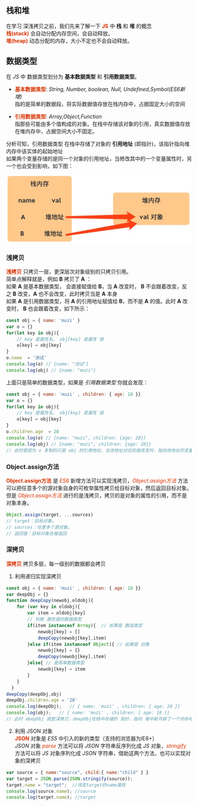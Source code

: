 ## 栈和堆
在学习 深浅拷贝之前，我们先来了解一下 **<font color="#d63200">JS</font>** 中 **栈** 和 **堆** 的概念      
**<font color="#d63200">栈(stack)</font>** 会自动分配内存空间，会自动释放。    
**<font color="#d63200">堆(heap)</font>** 动态分配的内存，大小不定也不会自动释放。
## 数据类型 
在 *JS* 中 数据类型划分为 **基本数据类型** 和 **引用数据类型**。            
+ **<font color="#d63200">基本数据类型</font>**:  *String, Number, boolean, Null, Undefined,Symbol(ES6新增)*     
指的是简单的数据段，将实际数据值存放在栈内存中，占据固定大小的空间 

+ **<font color="#d63200">引用数据类型</font>**:  *Array,Object,Function*       
指那些可能由多个值构成的对象。在栈中存储该对象的引用，真实数据值存放在堆内存中，占据空间大小不固定。

分析可知，引用数据类型 在栈中存储了对象的 **引用地址** (即指针)，该指针指向堆内存中该实体的起始地址           
如果两个变量存储的是同一个对象的引用地址，当修改其中的一个变量属性时，另一个也会受到影响，如下图：

![原型链](/img/js/copy1.png) 
### 浅拷贝
**<font color="#d63200">浅拷贝</font>** 只拷贝一层，更深层次对象级别的只拷贝引用。            
简单点解释就是，例如 **B** 拷贝了 **A** ：            
如果 **A** 是基本数据类型， 会直接赋值给 **B**，当 **A** 改变时， **B** 不会跟着改变，反之 **B** 改变，**A** 也不会改变，此时拷贝当是 **A** 本身               
如果 **A** 是引用数据类型，将 **A** 的引用地址赋值给 **B**，而不是 **A** 的值。此时 **A** 改变时， **B** 也会跟着改变，如下所示：
```JavaScript
const obj = { name: 'muzi' }
var o = {}
for(let key in obj){
    // key 是属性名， obj[key] 是属性˙值
    o[key] = obj[key]
}
o.name  = '测试'
console.log(o) // {name: "测试"}
console.log(obj) // {name: "muzi"}
```  
上面只是简单的数据类型，如果是 *引用数据类型* 你就会发现：
```JavaScript
const obj = { name: 'muzi' , children: { age: 18 }}
var o = {}
for(let key in obj){
    // key 是属性名， obj[key] 是属性˙值
    o[key] = obj[key]
}
o.children.age  = 28
console.log(o) // {name: "muzi", children: {age: 28}}
console.log(obj) // {name: "muzi", children: {age: 28}}
// 此时是因为 o 复制的只是 obj 的引用地址，当该地址对应的值改变时，指向改地址的变量都会变
```   
### Object.assign方法
**<font color="#d63200">Object.assign方法</font>** 是 *<font color="#d63200">ES6</font>* 新增方法可以实现浅拷贝，*<font color="#d63200">Object.assign方法</font>* 方法可以把任意多个的源对象自身的可枚举属性拷贝给目标对象，然后返回目标对象。但是 *<font color="#d63200">Object.assign方法</font>* 进行的是浅拷贝，拷贝的是对象的属性的引用，而不是对象本身。
```JavaScript
Object.assign(target, ...sources)
// target：目标对象。
// sources：任意多个源对象。
// 返回值：目标对象会被返回
``` 
### 深拷贝
**<font color="#d63200">深拷贝</font>** 拷贝多层，每一级别的数据都会拷贝         
1. 利用递归实现深拷贝
```JavaScript
const obj = { name: 'muzi' , children: { age: 18 }}
var deepObj = {}
function deepCopy(newobj,oldobj){
    for (var key in oldobj){
        var item = oldobj[key]
        // 判断 属性值的数据类型
        if(item instanceof Array){  // 如果是 数组类型
            newobj[key] = []
            deepCopy(newobj[key],item)
        }else if(item instanceof Object){ // 如果是 对象
            newobj[key] = {}
            deepCopy(newobj[key],item)
        }else{ // 是简单数据类型
            newobj[key] = item
        }
    }
  }
deepCopy(deepObj,obj)
deepObj.children.age = '20'
console.log(deepObj);   // { name: 'muzi' , children: { age: 20 }}
console.log(obj);   // { name: 'muzi' , children: { age: 18 }}
// 此时 deepObj 就是深拷贝，deepObj在栈中存储的 指针，指向 堆中新开辟了一个内存地址 
``` 
2. 利用 JSON 对象       
**<font color="#d63200">JSON</font>** 对象是 *ES5* 中引入的新的类型（支持的浏览器为IE8+）          
*JSON* 对象 *<font color="#d63200">parse</font>*  方法可以将 *JSON* 字符串反序列化成 *JS* 对象，*<font color="#d63200">stringify</font>* 方法可以将 *JS* 对象序列化成 *JSON* 字符串，借助这两个方法，也可以实现对象的深拷贝
```JavaScript
var source = { name:"source", child:{ name:"child" } } 
var target = JSON.parse(JSON.stringify(source));
target.name = "target";  //改变target的name属性
console.log(source.name); //source 
console.log(target.name); //target
``` 
